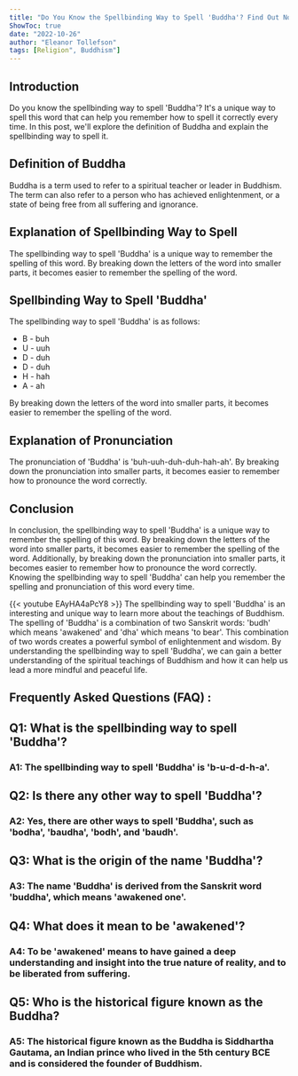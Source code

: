 ```yaml
---
title: "Do You Know the Spellbinding Way to Spell 'Buddha'? Find Out Now!"
ShowToc: true 
date: "2022-10-26"
author: "Eleanor Tollefson" 
tags: [Religion", Buddhism"]
---
```

## Introduction 
Do you know the spellbinding way to spell 'Buddha'? It's a unique way to spell this word that can help you remember how to spell it correctly every time. In this post, we'll explore the definition of Buddha and explain the spellbinding way to spell it. 

## Definition of Buddha 
Buddha is a term used to refer to a spiritual teacher or leader in Buddhism. The term can also refer to a person who has achieved enlightenment, or a state of being free from all suffering and ignorance.

## Explanation of Spellbinding Way to Spell 
The spellbinding way to spell 'Buddha' is a unique way to remember the spelling of this word. By breaking down the letters of the word into smaller parts, it becomes easier to remember the spelling of the word.

## Spellbinding Way to Spell 'Buddha' 
The spellbinding way to spell 'Buddha' is as follows:

- B - buh
- U - uuh
- D - duh
- D - duh
- H - hah
- A - ah

By breaking down the letters of the word into smaller parts, it becomes easier to remember the spelling of the word.

## Explanation of Pronunciation 
The pronunciation of 'Buddha' is 'buh-uuh-duh-duh-hah-ah'. By breaking down the pronunciation into smaller parts, it becomes easier to remember how to pronounce the word correctly.

## Conclusion 
In conclusion, the spellbinding way to spell 'Buddha' is a unique way to remember the spelling of this word. By breaking down the letters of the word into smaller parts, it becomes easier to remember the spelling of the word. Additionally, by breaking down the pronunciation into smaller parts, it becomes easier to remember how to pronounce the word correctly. Knowing the spellbinding way to spell 'Buddha' can help you remember the spelling and pronunciation of this word every time.

{{< youtube EAyHA4aPcY8 >}} 
The spellbinding way to spell 'Buddha' is an interesting and unique way to learn more about the teachings of Buddhism. The spelling of 'Buddha' is a combination of two Sanskrit words: 'budh' which means 'awakened' and 'dha' which means 'to bear'. This combination of two words creates a powerful symbol of enlightenment and wisdom. By understanding the spellbinding way to spell 'Buddha', we can gain a better understanding of the spiritual teachings of Buddhism and how it can help us lead a more mindful and peaceful life.

## Frequently Asked Questions (FAQ) :
<h2>Q1: What is the spellbinding way to spell 'Buddha'?</h2>

<h3>A1: The spellbinding way to spell 'Buddha' is 'b-u-d-d-h-a'.</h3>

<h2>Q2: Is there any other way to spell 'Buddha'?</h2>

<h3>A2: Yes, there are other ways to spell 'Buddha', such as 'bodha', 'baudha', 'bodh', and 'baudh'.</h3>

<h2>Q3: What is the origin of the name 'Buddha'?</h2>

<h3>A3: The name 'Buddha' is derived from the Sanskrit word 'buddha', which means 'awakened one'.</h3>

<h2>Q4: What does it mean to be 'awakened'?</h2>

<h3>A4: To be 'awakened' means to have gained a deep understanding and insight into the true nature of reality, and to be liberated from suffering.</h3>

<h2>Q5: Who is the historical figure known as the Buddha?</h2>

<h3>A5: The historical figure known as the Buddha is Siddhartha Gautama, an Indian prince who lived in the 5th century BCE and is considered the founder of Buddhism.</h3>





